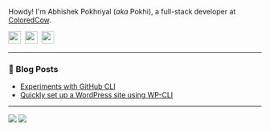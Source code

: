 Howdy! I'm Abhishek Pokhriyal (_aka_ Pokhi), a full-stack developer at <a href="https://coloredcow.com">ColoredCow</a>.

<a href="https://twitter.com/its_pokhi"><img height="25" width="25" src="https://cdn.jsdelivr.net/npm/simple-icons@v3/icons/twitter.svg"></a>&nbsp;
<a href="https://instagram.com/fofxg"><img height="25" width="25" src="https://cdn.jsdelivr.net/npm/simple-icons@v3/icons/instagram.svg"></a>&nbsp;
<a href="https://www.linkedin.com/in/pokhriyal/"><img height="25" width="25" src="https://cdn.jsdelivr.net/npm/simple-icons@v3/icons/linkedin.svg"></a>

<hr/>

### :newspaper: Blog Posts

- [Experiments with GitHub CLI](https://coloredcow.com/experiments-with-github-cli/)
- [Quickly set up a WordPress site using WP-CLI](https://pokhi.xyz/2020/04/25/setting-up-a-wordpress-site-using-wp-cli/)

<hr/>

<img align="center" src="https://github-readme-stats.vercel.app/api?username=abhishek-pokhriyal&show_icons=true&include_all_commits=true&count_private=true&line_height=24&theme=vue&hide=stars" />  <img align="center" src="https://github-readme-stats.vercel.app/api/top-langs/?username=abhishek-pokhriyal&show_icons=true&include_all_commits=true&line_height=30&count_private=true&layout=compact&theme=vue" />
